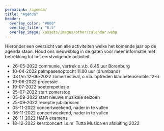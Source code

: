 ```yaml
---
permalink: /agenda/
title: "Agenda"
header:
  overlay_color: "#000"
  overlay_filter: "0.5"
  overlay_image: /assets/images/other/calendar.webp
---
```

Hieronder een overzicht van alle activiteiten welke het komende jaar op de agenda staan. Houd ons nieuwsblog in de gaten voor meer informatie met betrekking tot het eerstvolgende activiteit.

* 26-05-2022 communie, vertrek o.v.b. 8.45 uur Borenburg​
* 10-04-2022 palmpasenoptocht 11.00 uur (drumband)​
* 03 t/m 12-06-2022 zomerfestival, o.v.b. optreden klarinetensemble 12-6​
* 19-06-2022 processie​
* 19-07-2022 boeterepetiesje 
* 25-07-2022 start zomerstop​
* 05-09-2022 start nieuwe muzikale seizoen​
* 25-09-2022 receptie jubilarissen​
* 05-11-2022 concertweekend, nader in te vullen​
* 06-11-2022 concertweekend, nader in te vullen
* 26-11-2022 HAFA examens​
* 18-12-2022 kerstconcert i.s.m. Tutta Musica en afsluiting 2022